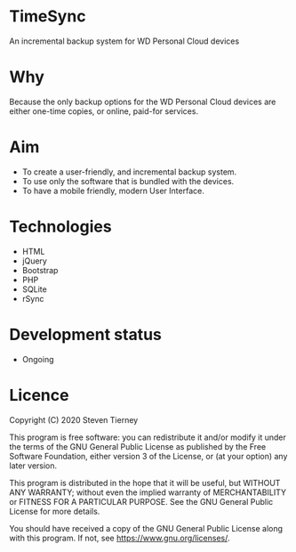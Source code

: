 # TimeSync
An incremental backup system for WD Personal Cloud devices

# Why
Because the only backup options for the WD Personal Cloud devices are either one-time copies, or online, paid-for services.

# Aim
- To create a user-friendly, and incremental backup system.
- To use only the software that is bundled with the devices.
- To have a mobile friendly, modern User Interface.

# Technologies
- HTML
- jQuery
- Bootstrap
- PHP
- SQLite
- rSync

# Development status
- Ongoing

# Licence
Copyright (C) 2020 Steven Tierney

This program is free software: you can redistribute it and/or modify
it under the terms of the GNU General Public License as published by
the Free Software Foundation, either version 3 of the License, or
(at your option) any later version.

This program is distributed in the hope that it will be useful,
but WITHOUT ANY WARRANTY; without even the implied warranty of
MERCHANTABILITY or FITNESS FOR A PARTICULAR PURPOSE.  See the
GNU General Public License for more details.

You should have received a copy of the GNU General Public License
along with this program.  If not, see <https://www.gnu.org/licenses/>.
